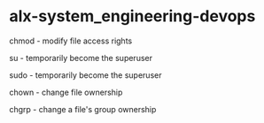 # alx-system_engineering-devops
chmod - modify file access rights

su - temporarily become the superuser

sudo - temporarily become the superuser

chown - change file ownership

chgrp - change a file's group ownership
